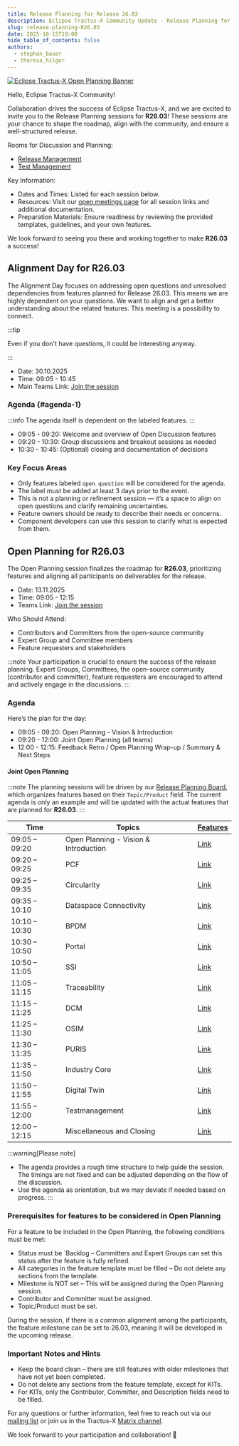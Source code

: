 ```yaml
---
title: Release Planning for Release 26.03
description: Eclipse Tractus-X Community Update - Release Planning for Release 26.03
slug: release-planning-R26.03
date: 2025-10-15T19:00
hide_table_of_contents: false
authors:
  - stephan_bauer
  - theresa_hilger
---
```


[![Eclipse Tractus-X Open Planning Banner](/img/Tractus-X_openplanning.png)](/img/Tractus-X_openplanning.png)

Hello, Eclipse Tractus-X Community!

Collaboration drives the success of Eclipse Tractus-X, and we are excited to invite you to the Release Planning sessions for **R26.03**! These sessions are your chance to shape the roadmap,
align with the community, and ensure a well-structured release.

Rooms for Discussion and Planning:
- [Release Management](https://matrix.to/#/#tractusx-release-planning:matrix.eclipse.org)
- [Test Management](https://matrix.to/#/#tractusx-test-management:matrix.eclipse.org)

Key Information:

- Dates and Times: Listed for each session below.
- Resources: Visit our [open meetings page](/community/open-meetings#one-time-meetings) for all session links and additional documentation.
- Preparation Materials: Ensure readiness by reviewing the provided templates, guidelines, and your own features.

We look forward to seeing you there and working together to make **R26.03** a success!

<!--truncate-->

## Alignment Day for R26.03

The Alignment Day focuses on addressing open questions and unresolved dependencies from features planned for Release 26.03. This means we are highly
dependent on your questions. We want to align and get a better understanding about the related features. This meeting is a possibility to connect.

:::tip

Even if you don't have questions, it could be interesting anyway.

:::

- Date: 30.10.2025
- Time: 09:05 - 10:45
- Main Teams Link: [Join the session](https://teams.microsoft.com/l/meetup-join/19%3ameeting_ZWUzMmU2ODktMTU0OS00MjM5LTk0MDYtM2UxYmI5OTE1ZDE5%40thread.v2/0?context=%7b%22Tid%22%3a%221ad22c6d-2f08-4f05-a0ba-e17f6ce88380%22%2c%22Oid%22%3a%22c4f4cd17-5452-4057-9b00-42444990d814%22%7d)

### Agenda {#agenda-1}

:::info
The agenda itself is dependent on the labeled features.
:::

- 09:05 - 09:20: Welcome and overview of Open Discussion features
- 09:20 - 10:30: Group discussions and breakout sessions as needed
- 10:30 - 10:45: (Optional) closing and documentation of decisions

### Key Focus Areas

- Only features labeled `open question` will be considered for the agenda.
- The label must be added at least 3 days prior to the event.
- This is not a planning or refinement session — it’s a space to align on open questions and clarify remaining uncertainties.
- Feature owners should be ready to describe their needs or concerns.
- Component developers can use this session to clarify what is expected from them.

## Open Planning for R26.03

The Open Planning session finalizes the roadmap for **R26.03**, prioritizing features and aligning all participants on deliverables for the release.

- Date: 13.11.2025
- Time: 09:05 - 12:15
- Teams Link: [Join the session](https://teams.microsoft.com/l/meetup-join/19%3ameeting_MjM4YTAwYWItMWU0Ny00NzU5LWFlZmYtYWRkZGQyMWRlMTM2%40thread.v2/0?context=%7b%22Tid%22%3a%221ad22c6d-2f08-4f05-a0ba-e17f6ce88380%22%2c%22Oid%22%3a%22c4f4cd17-5452-4057-9b00-42444990d814%22%7d)

Who Should Attend:

- Contributors and Committers from the open-source community
- Expert Group and Committee members
- Feature requesters and stakeholders

:::note
Your participation is crucial to ensure the success of the release planning. Expert Groups, Committees, the open-source community (contributor and committer), feature requesters are encouraged to attend and actively engage in the discussions.
:::

### Agenda

Here’s the plan for the day:

- 09:05 - 09:20: Open Planning - Vision & Introduction
- 09:20 - 12:00: Joint Open Planning (all teams)
- 12:00 - 12:15: Feedback Retro / Open Planning Wrap-up / Summary & Next Steps

#### Joint Open Planning

:::note
The planning sessions will be driven by our [Release Planning Board](https://github.com/orgs/eclipse-tractusx/projects/26/views/43?filterQuery=-status%3ADone+has%3Atopic%2Fproduct+label%3A%22Prep-R26.03%22+status%3ABacklog), which organizes
features based on their `Topic/Product` field. The current agenda is only an example and will be updated with the actual features that are planned for **R26.03**.
:::

| Time          | Topics                                | [Features](https://github.com/orgs/eclipse-tractusx/projects/26/views/43) |
|---------------|---------------------------------------|---------------------------------------------------------------------------|
| 09:05 – 09:20 | Open Planning - Vision & Introduction | [Link](https://github.com/orgs/eclipse-tractusx/projects/26/views/43)     |
| 09:20 – 09:25 | PCF                                   | [Link](https://github.com/orgs/eclipse-tractusx/projects/26/views/43)     |
| 09:25 – 09:35 | Circularity                           | [Link](https://github.com/orgs/eclipse-tractusx/projects/26/views/43)     |
| 09:35 – 10:10 | Dataspace Connectivity                | [Link](https://github.com/orgs/eclipse-tractusx/projects/26/views/43)     |
| 10:10 – 10:30 | BPDM                                  | [Link](https://github.com/orgs/eclipse-tractusx/projects/26/views/43)     |
| 10:30 – 10:50 | Portal                                | [Link](https://github.com/orgs/eclipse-tractusx/projects/26/views/43)     |
| 10:50 – 11:05 | SSI                                   | [Link](https://github.com/orgs/eclipse-tractusx/projects/26/views/43)     |
| 11:05 – 11:15 | Traceability                          | [Link](https://github.com/orgs/eclipse-tractusx/projects/26/views/43)     |
| 11:15 – 11:25 | DCM                                   | [Link](https://github.com/orgs/eclipse-tractusx/projects/26/views/43)     |
| 11:25 – 11:30 | OSIM                                  | [Link](https://github.com/orgs/eclipse-tractusx/projects/26/views/43)     |
| 11:30 – 11:35 | PURIS                                 | [Link](https://github.com/orgs/eclipse-tractusx/projects/26/views/43)     |
| 11:35 – 11:50 | Industry Core                         | [Link](https://github.com/orgs/eclipse-tractusx/projects/26/views/43)     |
| 11:50 – 11:55 | Digital Twin                          | [Link](https://github.com/orgs/eclipse-tractusx/projects/26/views/43)     |
| 11:55 – 12:00 | Testmanagement                        | [Link](https://github.com/orgs/eclipse-tractusx/projects/26/views/43)     |
| 12:00 – 12:15 | Miscellaneous and Closing             | [Link](https://github.com/orgs/eclipse-tractusx/projects/26/views/43)     |

:::warning[Please note]
- The agenda provides a rough time structure to help guide the session. The timings are not fixed and can be adjusted depending on the flow of the discussion.
- Use the agenda as orientation, but we may deviate if needed based on progress.
:::

### Prerequisites for features to be considered in Open Planning

For a feature to be included in the Open Planning, the following conditions must be met:

- Status must be `Backlog – Committers and Expert Groups can set this status after the feature is fully refined.
- All categories in the feature template must be filled – Do not delete any sections from the template.
- Milestone is NOT set – This will be assigned during the Open Planning session.
- Contributor and Committer must be assigned.
- Topic/Product must be set.

During the session, if there is a common alignment among the participants, the feature milestone can be set to 26.03, meaning it will be developed in the upcoming release.

### Important Notes and Hints

- Keep the board clean – there are still features with older milestones that have not yet been completed.
- Do not delete any sections from the feature template, except for KITs.
- For KITs, only the Contributor, Committer, and Description fields need to be filled.

For any questions or further information, feel free to reach out via our [mailing list](https://accounts.eclipse.org/mailing-list/tractusx-dev) or join us in the Tractus-X [Matrix channel](https://matrix.to/#/#automotive.tractusx:matrix.eclipse.org).

We look forward to your participation and collaboration! 🚀
